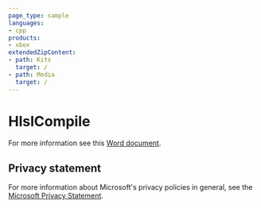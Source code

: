 ```yaml
---
page_type: sample
languages:
- cpp
products:
- xbox
extendedZipContent:
- path: Kits
  target: /
- path: Media
  target: /
---
```


# HlslCompile

For more information see this [Word document](https://github.com/microsoft/Xbox-GDK-Samples/blob/main/Samples/Graphics/HlslCompile/ReadMe.docx).

## Privacy statement

For more information about Microsoft's privacy policies in general, see the [Microsoft Privacy Statement](https://privacy.microsoft.com/privacystatement/).
